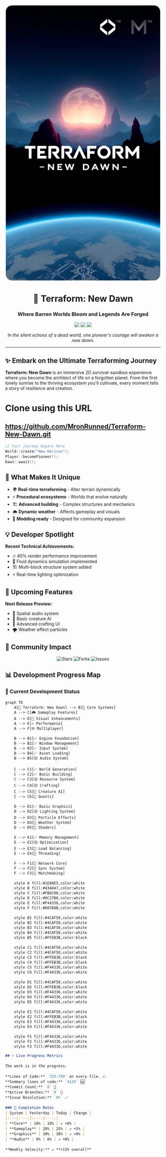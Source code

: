 <p align="center">
  <img src="https://github.com/MronRunned/Terraform-New-Dawn/raw/a6ca68dca2b114d46ffcba7514d8cc02ec8a5bb9/banner.webp" alt="Terraform: New Dawn Banner" width="500" style="border-radius: 20px;"/>
</p>

<h1 align="center">🌱 Terraform: New Dawn</h1>
<h3 align="center">Where Barren Worlds Bloom and Legends Are Forged</h3>

<p align="center">
  <img src="https://img.shields.io/badge/Version-0.1.0%20Alpha-ff6b35?style=for-the-badge&logo=starship&logoColor=white"/>
  <img src="https://img.shields.io/badge/C++-17-00599C?style=for-the-badge&logo=cplusplus&logoColor=white"/>
  <img src="https://img.shields.io/badge/SFML-2.5.0-8CC84B?style=for-the-badge&logo=sfml&logoColor=white"/>
</p>

<p align="center">
  <em>In the silent echoes of a dead world, one pioneer's courage will awaken a new dawn.</em>
</p>

---

## ✨ Embark on the Ultimate Terraforming Journey

**Terraform: New Dawn** is an immersive 2D survival-sandbox experience where you become the architect of life on a forgotten planet. From the first lonely sunrise to the thriving ecosystem you'll cultivate, every moment tells a story of resilience and creation.

# Clone using this URL
## https://github.com/MronRunned/Terraform-New-Dawn.git

```cpp
// Your journey begins here
World::create("New Horizon");
Player::becomePioneer();
Dawn::await();
```
## 🎯 What Makes It Unique

- 🌍 **Real-time terraforming** - Alter terrain dynamically
- ⚡ **Procedural ecosystems** - Worlds that evolve naturally  
- 🏗️ **Advanced building** - Complex structures and mechanics
- 🌦️ **Dynamic weather** - Affects gameplay and visuals
- 🔧 **Modding ready** - Designed for community expansion

## 💡 Developer Spotlight

**Recent Technical Achievements:**
- 🔥 40% render performance improvement
- 🌊 Fluid dynamics simulation implemented
- 🏗️ Multi-block structure system added
- ⚡ Real-time lighting optimization

## 📅 Upcoming Features

**Next Release Preview:**
- 🎵 Spatial audio system
- 🤖 Basic creature AI
- 🔧 Advanced crafting UI
- 🌪️ Weather effect particles

## 🤝 Community Impact

<p align="center">
  <img src="https://img.shields.io/github/stars/MronRunned/Terraform-New-Dawn?style=flat-square" alt="Stars"/>
  <img src="https://img.shields.io/github/forks/MronRunned/Terraform-New-Dawn?style=flat-square" alt="Forks"/>
  <img src="https://img.shields.io/github/issues/MronRunned/Terraform-New-Dawn?style=flat-square" alt="Issues"/>
</p>

## 📊 Development Progress Map

### 🎯 Current Development Status

```mermaid
graph TD
    A[🎯 Terraform: New Dawn] --> B[🚀 Core Systems]
    A --> C[🎮 Gameplay Features]
    A --> D[🎨 Visual Enhancements]
    A --> E[⚡ Performance]
    A --> F[🌐 Multiplayer]
    
    B --> B1[✅ Engine Foundation]
    B --> B2[✅ Window Management]
    B --> B3[✅ Input System]
    B --> B4[✅ Asset Loading]
    B --> B5[🟡 Audio System]
    
    C --> C1[✅ World Generation]
    C --> C2[✅ Basic Building]
    C --> C3[🟡 Resource System]
    C --> C4[🟡 Crafting]
    C --> C5[🔴 Creature AI]
    C --> C6[🔴 Quests]
    
    D --> D1[✅ Basic Graphics]
    D --> D2[🟡 Lighting System]
    D --> D3[🔴 Particle Effects]
    D --> D4[🔴 Weather System]
    D --> D5[🔴 Shaders]
    
    E --> E1[✅ Memory Management]
    E --> E2[🟡 Optimization]
    E --> E3[🔴 Load Balancing]
    E --> E4[🔴 Threading]
    
    F --> F1[🔴 Network Core]
    F --> F2[🔴 Sync System]
    F --> F3[🔴 Matchmaking]
    
    style A fill:#1E88E5,color:white
    style B fill:#43A047,color:white
    style C fill:#FB8C00,color:white
    style D fill:#9C27B0,color:white
    style E fill:#F44336,color:white
    style F fill:#607D8B,color:white
    
    style B1 fill:#4CAF50,color:white
    style B2 fill:#4CAF50,color:white
    style B3 fill:#4CAF50,color:white
    style B4 fill:#4CAF50,color:white
    style B5 fill:#FFEB3B,color:black
    
    style C1 fill:#4CAF50,color:white
    style C2 fill:#4CAF50,color:white
    style C3 fill:#FFEB3B,color:black
    style C4 fill:#FFEB3B,color:black
    style C5 fill:#F44336,color:white
    style C6 fill:#F44336,color:white
    
    style D1 fill:#4CAF50,color:white
    style D2 fill:#FFEB3B,color:black
    style D3 fill:#F44336,color:white
    style D4 fill:#F44336,color:white
    style D5 fill:#F44336,color:white
    
    style E1 fill:#4CAF50,color:white
    style E2 fill:#FFEB3B,color:black
    style E3 fill:#F44336,color:white
    style E4 fill:#F44336,color:white
    
    style F1 fill:#F44336,color:white
    style F2 fill:#F44336,color:white
    style F3 fill:#F44336,color:white
```
```markdown
## ⚡ Live Progress Metrics

The work is in the progress.

**Lines of Code:** `723-750` on every file. 📈
**Summary lines of code:** `4129` 🆗
**Commit Count:** `0` 🔄  
**Active Branches:** `0` 🌿
**Issue Resolution:** `0%` ✅

### 🎯 Completion Rates
| System | Yesterday | Today | Change |
|:---|:---:|:---:|:---:|
| **Core** | 10% | 10% | ↗️ +0% |
| **Gameplay** | 20% | 25% | ↗️ +5% |
| **Graphics** | 30% | 30% | ↗️ +0% |
| **Audio** | 0% | 0% | ↗️ +0% |

**Weekly Velocity:** ↗️ **+13% overall**
